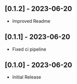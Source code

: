 ## [0.1.2] - 2023-06-20

- Improved Readme

## [0.1.1] - 2023-06-20

- Fixed ci pipeline

## [0.1.0] - 2023-06-20

- Initial Release
